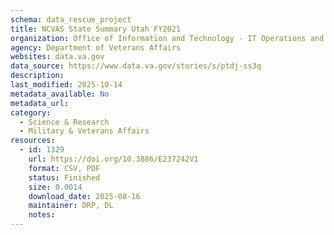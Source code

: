 ```yaml
---
schema: data_rescue_project 
title: NCVAS State Summary Utah FY2021
organization: Office of Information and Technology - IT Operations and Services (ITOPS)
agency: Department of Veterans Affairs
websites: data.va.gov
data_source: https://www.data.va.gov/stories/s/ptdj-ss3q
description: 
last_modified: 2025-10-14
metadata_available: No
metadata_url: 
category:
  - Science & Research 
  - Military & Veterans Affairs 
resources:
  - id: 1329
    url: https://doi.org/10.3886/E237242V1
    format: CSV, PDF
    status: Finished
    size: 0.0014
    download_date: 2025-08-16
    maintainer: DRP, DL
    notes: 
---
```

